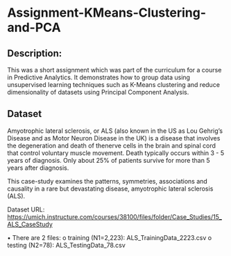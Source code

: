 # Assignment-KMeans-Clustering-and-PCA

## Description:

This was a short assignment which was part of the curriculum for a course in Predictive Analytics. It demonstrates how to group data using unsupervised learning techniques such as K-Means clustering and reduce dimensionality of datasets using Principal Component Analysis. 

## Dataset

Amyotrophic lateral sclerosis, or ALS (also known in the US as Lou Gehrig’s Disease and as Motor Neuron Disease in the UK) is a disease that involves the degeneration and death of thenerve cells in the brain and spinal cord that control voluntary muscle movement. Death typically occurs within 3 - 5 years of diagnosis. Only about 25% of patients survive for more than 5 years after diagnosis.

This case-study examines the patterns, symmetries, associations and causality in a rare but devastating disease, amyotrophic lateral sclerosis (ALS).

Dataset URL:
https://umich.instructure.com/courses/38100/files/folder/Case_Studies/15_ALS_CaseStudy

• There are 2 files:
o training (N1=2,223): ALS_TrainingData_2223.csv
o testing (N2=78): ALS_TestingData_78.csv
